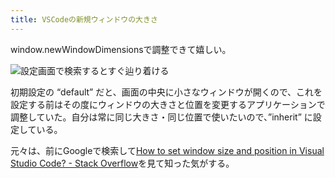 ```yaml
---
title: VSCodeの新規ウィンドウの大きさ
---
```

window.newWindowDimensionsで調整できて嬉しい。

![](https://lh3.googleusercontent.com/docs/ADP-6oGD3gIfju0TDKqkR7rMY6om_13YewlSzgob2d1nklC8-YbLec9kwe_5q9nSTLGLeBzB0Ylv21q_j0JlFZ3OXI2RtlHJbXEPgBoZa2rY9M55_M2H1biaFD_4h4kPApE6wXCnOY5pTfIAhWAIqa2Q2VLOpDhcqGoAuPRUqVj2-2lhaxBffekgl86NHpsbgyymPEUxH_WF4__vQp_-KmFns3Fx08KMeAGr2D1ifmvA-M8cGYeMyxGcoFwCAmkyZBs1G-x2mXF5aVyl8IkKMwVP1K-rd2mzzB965JpDdkZhoi0osIMUvrstC7nSTPSZW4OSZGhS-Tah9YJS7gZ2xOMc8eECbpQTu57-5IvqkWdZbsSYKEOXC9-C8sQiBTicJNdFL1tA2CVY-OXIQz42_ahpeVRifEuSUipzCzgtr0x7C4zGOUNoCtFD83VggtKYqHbvpo7tC0IZCKMMVbrKxQXmQ7r8XwikXf25pG1zc3RzWC6vS7xaLCQd5uQL6euGX7U8UV59fnKTMfXLovTRn2AstogXusV8gdPjbiUHAi3te7YKoIzffNCZq8_BRy886xdM4qC5n9rdLFyRIwJDBvMwm4ulk27fAv4X5qdQeh8LMCIEAF6qeOEMaxZ38LwCMd_ZxNxs3UOJ1o2CM9j97rXQzxzTMKSdRdfGTAEjRxAFJzRi6ATrht2Cl0XZpT_VHt8pF0TYNiNv7b6vFevZ7mwoiVM8drnizDz2Icr17P3z4C_wI6-S_tEp_D_obCCJE5yR-22hj6roGgYaC0ebZ3uUkGArk0fxT2r92MViNpuUyxfqKPVwQNF5DB8MTuuTLy2gXJpUoFDN2Lom2dIBQ1xbUIfMVvpiDmH6TSGvFv_m2FwXvIoPB4DzANiS297g8ICFvnJxJVP06pobbhSp0-G8rfUSQqKUR3CjeKOhUT8j7vVb0t_Pt6T_KqVT5YzUZWR3lkYpzrJgOCiSYHT8rWhZxDCU4PxYVApkPw05asvyyUvJzVb_itd2NkW10NkwHsHC8Vg2xC01QGGU3jEGPnlZNGwPUL53n8mWlC53bpfzYG_18i2FzOHsvEBRPcaGZqmziZKcv6g3TT5UdJyoXNPQv1IU4EBrLtCgveZ5sIuzCMb4EJSQqXJOznC4tc-fAXlZ4hFk66P8ThAY-Ey4pTd8a8q3smcnTF62iU-5JLhppQKTok1_5QlcMhhH5duEk1hl6_1qdnsQEvpuj15bHJPk9s5lmre8YwsNM8u2gMejHOEAvV4RvQ "設定画面で検索するとすぐ辿り着ける")

初期設定の “default” だと、画面の中央に小さなウィンドウが開くので、これを設定する前はその度にウィンドウの大きさと位置を変更するアプリケーションで調整していた。自分は常に同じ大きさ・同じ位置で使いたいので、”inherit” に設定している。

元々は、前にGoogleで検索して[How to set window size and position in Visual Studio Code? - Stack Overflow](https://stackoverflow.com/questions/44412233/how-to-set-window-size-and-position-in-visual-studio-code)を見て知った気がする。
